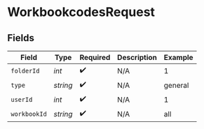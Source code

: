 # WorkbookcodesRequest


## Fields

| Field              | Type               | Required           | Description        | Example            |
| ------------------ | ------------------ | ------------------ | ------------------ | ------------------ |
| `folderId`         | *int*              | :heavy_check_mark: | N/A                | 1                  |
| `type`             | *string*           | :heavy_check_mark: | N/A                | general            |
| `userId`           | *int*              | :heavy_check_mark: | N/A                | 1                  |
| `workbookId`       | *string*           | :heavy_check_mark: | N/A                | all                |